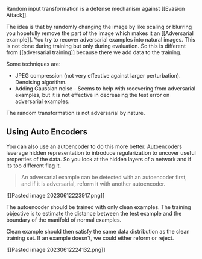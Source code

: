 Random input transformation is a defense mechanism against [[Evasion Attack]]. 

The idea is that by randomly changing the image by like scaling or blurring you hopefully remove the part of the image which makes it an [[Adversarial example]]. You try to recover adversarial examples into natural images. This is not done during training but only during evaluation. So this is different from [[adversarial training]] because there we add data to the training. 

Some techniques are:
- JPEG compression (not very effective against larger perturbation). Denoising algorithm. 
- Adding Gaussian noise - Seems to help with recovering from adversarial examples, but it  is not effective in decreasing the test error on adversarial examples. 

The random transformation is not adversarial by nature. 

## Using Auto Encoders
You can also use an autoencoder to do this more better. Autoencoders leverage hidden representation to introduce regularization to uncover useful properties of the data. So you look at the hidden layers of a network and if its too different flag it. 

> An adversarial example can be detected with an autoencoder first, and if it is adversarial, reform it with another autoencoder.

![[Pasted image 20230612223917.png]]

The autoencoder should be trained with only clean examples. The training objective is to estimate the distance between the test example and the boundary of the manifold of normal examples.

Clean example should then satisfy the same data distribution as the clean training set. If an example doesn't, we could either reform or reject. 

![[Pasted image 20230612224132.png]]

